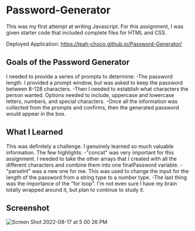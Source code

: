 # Password-Generator
This was my first attempt at writing Javascript. For this assignment, I was given starter code that included complete files for HTML and CSS. 

Deployed Application: https://leah-choco.github.io/Password-Generator/

## Goals of the Password Generator
I needed to provide a series of prompts to determine:
-The password length. I provided a prompt window, but was asked to keep the password between 8-128 characters.
-Then I needed to establish what characters the person wanted. Options needed to include, uppercase and lowercase letters, numbers, and special characters. 
-Once all the information was collected from the prompts and confirms, then the generated password would appear in the box.

## What I Learned
This was definitely a challenge. I genuinely learned so much valuable information. 
The few highlights:
-"concat" was very important for this assignment. I needed to take the other arrays that I created with all the different characters and combine them into one finalPassword variable. 
-"parseInt" was a new one for me. This was used to change the input for the length of the password from a string type to a number type.
-The last thing was the importance of the "for loop". I'm not even sure I have my brain totally wrapped around it, but plan to continue to study it. 

## Screenshot
![Screen Shot 2022-08-17 at 5 00 26 PM](https://user-images.githubusercontent.com/109236891/185251027-b06b30e3-466f-408e-b9e1-a5560047410b.png)
